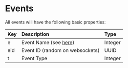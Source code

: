 # Events

All events will have the following basic properties:

| Key | Description | Type |
| :--- | :--- | :--- |
| e | Event Name (see [here](https://github.com/Fates-List/FatesList/blob/cf339725f2f3082eae39dc03b67be8807a782efb/modules/models/enums.py#L59)) | Integer |
| eid | Event ID (random on websockets) | UUID |
| t | Event Type | Integer |
